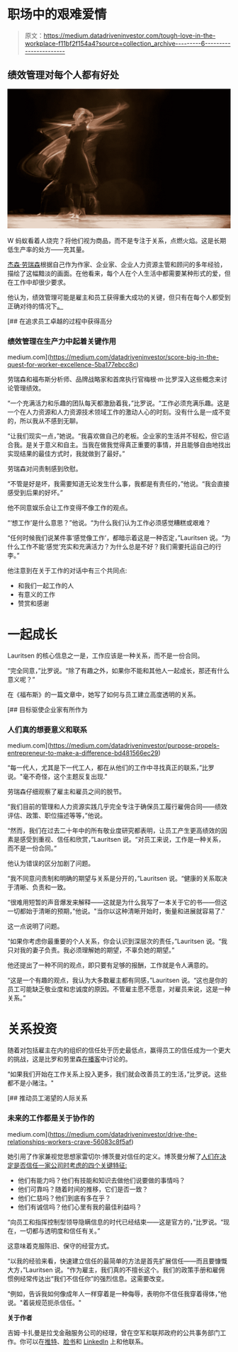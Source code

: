 # 职场中的艰难爱情

> 原文：<https://medium.datadriveninvestor.com/tough-love-in-the-workplace-f11bf2f154a4?source=collection_archive---------6----------------------->

## 绩效管理对每个人都有好处

![](img/b5c2a693dde3fb942b3354588492b993.png)

W 蚂蚁看着人烧完？将他们视为商品，而不是专注于关系，点燃火焰。这是长期低生产率的处方——充其量。

[杰森·劳瑞森](https://twitter.com/JasonLauritsen)根据自己作为作家、企业家、企业人力资源主管和顾问的多年经验，描绘了这幅黯淡的画面。在他看来，每个人在个人生活中都需要某种形式的爱，但在工作中却很少要求。

他认为，绩效管理可能是雇主和员工获得重大成功的关键，但只有在每个人都受到正确对待的情况下[。](https://talentculture.com/worktrends-how-to-help-people-reach-their-full-potential-at-work-jason-lauritsen/)

[](https://medium.com/datadriveninvestor/score-big-in-the-quest-for-worker-excellence-5ba177ebcc8c) [## 在追求员工卓越的过程中获得高分

### 绩效管理在生产力中起着关键作用

medium.com](https://medium.com/datadriveninvestor/score-big-in-the-quest-for-worker-excellence-5ba177ebcc8c) 

劳瑞森和福布斯分析师、品牌战略家和首席执行官梅根·m·比罗深入这些概念来讨论管理绩效。

“一个充满活力和乐趣的团队每天都激励着我，”比罗说。“工作必须充满乐趣。这是一个在人力资源和人力资源技术领域工作的激动人心的时刻。没有什么是一成不变的，所以我从不感到无聊。

“让我们现实一点，”她说。“我喜欢做自己的老板。企业家的生活并不轻松，但它适合我。是关于意义和自主。当我在做我觉得真正重要的事情，并且能够自由地找出实现结果的最佳方式时，我就做到了最好。”

劳瑞森对问责制感到欣慰。

“不管是好是坏，我需要知道无论发生什么事，我都是有责任的，”他说。“我会直接感受到后果的好坏。”

他不同意娱乐会让工作变得不像工作的观点。

“‘想工作’是什么意思？”他说。“为什么我们认为工作必须感觉糟糕或艰难？

“任何时候我们说某件事‘感觉像工作’，都暗示着这是一种否定，”Lauritsen 说。“为什么工作不能‘感觉’充实和充满活力？为什么总是不好？我们需要托运自己的行李。”

他注意到在关于工作的对话中有三个共同点:

*   和我们一起工作的人
*   有意义的工作
*   赞赏和感谢

# **一起成长**

Lauritsen 的核心信息之一是，工作应该是一种关系，而不是一份合同。

“完全同意，”比罗说。“除了有趣之外，如果你不能和其他人一起成长，那还有什么意义呢？”

在《福布斯》的一篇文章中，她写了如何与员工建立高度透明的关系。

[](https://medium.com/datadriveninvestor/purpose-propels-entrepreneur-to-make-a-difference-bd481566ec29) [## 目标驱使企业家有所作为

### 人们真的想要意义和联系

medium.com](https://medium.com/datadriveninvestor/purpose-propels-entrepreneur-to-make-a-difference-bd481566ec29) 

“每一代人，尤其是下一代工人，都在从他们的工作中寻找真正的联系，”比罗说。"毫不奇怪，这个主题反复出现."

劳瑞森仔细观察了雇主和雇员之间的脱节。

“我们目前的管理和人力资源实践几乎完全专注于确保员工履行雇佣合同——绩效评估、政策、职位描述等等，”他说。

“然而，我们在过去二十年中的所有敬业度研究都表明，让员工产生更高绩效的因素是感受到重视、信任和欣赏，”Lauritsen 说。“对员工来说，工作是一种关系，而不是一份合同。”

他认为错误的区分加剧了问题。

“我不同意问责制和明确的期望与关系是分开的，”Lauritsen 说。“健康的关系取决于清晰、负责和一致。

“很难用短暂的声音爆发来解释——这就是为什么我写了一本关于它的书——但这一切都始于清晰的预期，”他说。"当你以这种清晰开始时，衡量和进展就容易了."

这一点说明了问题。

“如果你考虑你最重要的个人关系，你会认识到深层次的责任，”Lauritsen 说。“我只对我的妻子负责。我必须理解她的期望，不辜负她的期望。”

他还提出了一种不同的观点，即只要有足够的报酬，工作就是令人满意的。

“这是一个有趣的观点，我认为大多数雇主都有同感，”Lauritsen 说。“这也是你的员工可能缺乏敬业度和忠诚度的原因。不管雇主愿不愿意，对雇员来说，这是一种关系。”

# **关系投资**

随着对包括雇主在内的组织的信任处于历史最低点，赢得员工的信任成为一个更大的挑战，这是比罗和劳里森[在播客](https://talentculture.com/worktrends-how-to-help-people-reach-their-full-potential-at-work-jason-lauritsen/)中讨论的。

“如果我们开始在工作关系上投入更多，我们就会改善员工的生活，”比罗说。这些都不是小赌注。"

[](https://medium.com/datadriveninvestor/drive-the-relationships-workers-crave-56083c8f5af) [## 推动员工渴望的人际关系

### 未来的工作都是关于协作的

medium.com](https://medium.com/datadriveninvestor/drive-the-relationships-workers-crave-56083c8f5af) 

她引用了作家兼视觉思想家雷切尔·博茨曼对信任的定义。博茨曼分解了[人们在决定是否信任一家公司时考虑的四个关键特征:](https://talentculture.com/live-unleash-america-rachel-botsman-trust-matters/)

*   他们有能力吗？他们有技能和知识去做他们说要做的事情吗？
*   他们可靠吗？随着时间的推移，它们是否一致？
*   他们仁慈吗？他们到底有多在乎？
*   他们有诚信吗？他们心里有我的最佳利益吗？

“向员工和指挥控制型领导隐瞒信息的时代已经结束——这是官方的，”比罗说。“现在，一切都与透明度和信任有关。”

这意味着克服陈旧、保守的经营方式。

“以我的经验来看，快速建立信任的最简单的方法是首先扩展信任——而且要慷慨大方，”Lauritsen 说。“作为雇主，我们真的不擅长这个。我们的政策手册和雇佣惯例经常传达出“我们不信任你”的强烈信息。这需要改变。

“例如，告诉我如何像成年人一样穿着是一种侮辱，表明你不信任我穿着得体，”他说。"着装规范扼杀信任。"

**关于作者**

吉姆·卡扎曼是拉戈金融服务公司的经理，曾在空军和联邦政府的公共事务部门工作。你可以在[推特](https://twitter.com/JKatzaman)、[脸书](https://www.facebook.com/jim.katzaman)和 [LinkedIn](https://www.linkedin.com/in/jim-katzaman-33641b21/) 上和他联系。